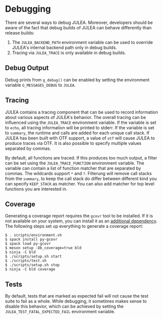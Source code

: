 # Debugging

There are several ways to debug JULEA.
Moreover, developers should be aware of the fact that debug builds of JULEA can behave differently than release builds:
1. The `JULEA_BACKEND_PATH` environment variable can be used to override JULEA's internal backend path only in debug builds.
2. Tracing via `JULEA_TRACE` is only available in debug builds.

## Debug Output

Debug prints from `g_debug()` can be enabled by setting the environment variable `G_MESSAGES_DEBUG` to `JULEA`.

## Tracing

JULEA contains a tracing component that can be used to record information about various aspects of JULEA's behavior.
The overall tracing can be influenced using the `JULEA_TRACE` environment variable.
If the variable is set to `echo`, all tracing information will be printed to stderr.
If the variable is set to `summary`, the runtime and calls are added for each unique call stack.
If JULEA has been built with OTF support, a value of `otf` will cause JULEA to produce traces via OTF.
It is also possible to specify multiple values separated by commas.

By default, all functions are traced.
If this produces too much output, a filter can be set using the `JULEA_TRACE_FUNCTION` environment variable.
The variable can contain a list of function matcher that are separated by commas.
The wildcards support `*` and `?`.
Filterung will remove call stacks from the `summary`,
to keep the call stack do differ between different kind you can specify `KEEP_STACK` as matcher.
You can also add matcher for top level functions you are interested in.

## Coverage

Generating a coverage report requires the `gcovr` tool to be installed.
If it is not available on your system, you can install it as an [additional dependency](dependencies.md#additional-dependencies).
The following steps set up everything to generate a coverage report:

```console
$ . scripts/environment.sh
$ spack install py-gcovr
$ spack load py-gcovr
$ meson setup -Db_coverage=true bld
$ ninja -C bld
$ ./scripts/setup.sh start
$ ./scripts/test.sh
$ ./scripts/setup.sh stop
$ ninja -C bld coverage
```

## Tests

By default, tests that are marked as expected fail will not cause the test suite to fail as a whole.
While debugging, it sometimes makes sense to disable this behavior, which can be achieved by setting the `JULEA_TEST_FATAL_EXPECTED_FAIL` environment variable.
